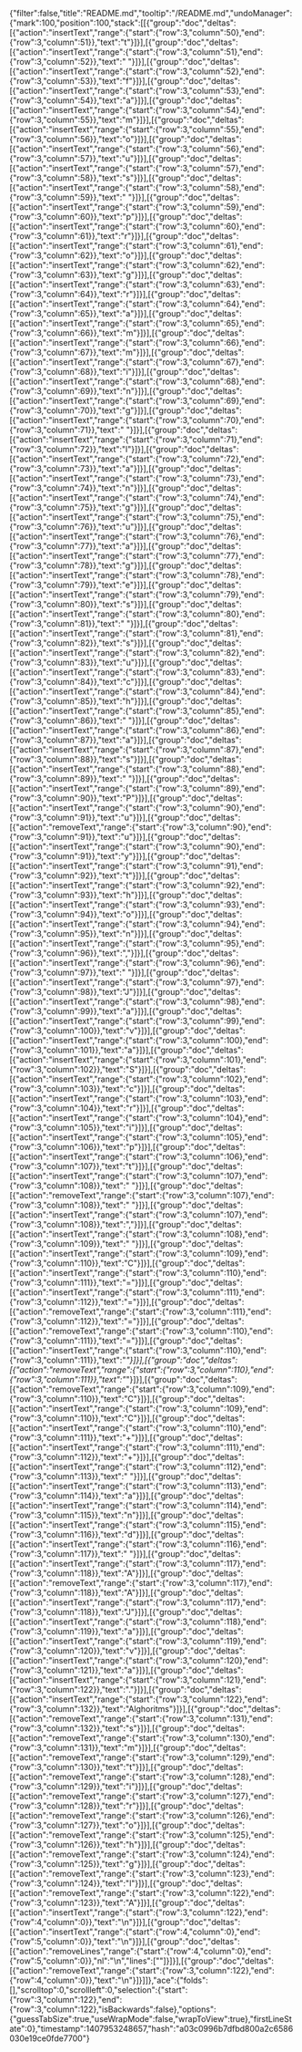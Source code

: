 {"filter":false,"title":"README.md","tooltip":"/README.md","undoManager":{"mark":100,"position":100,"stack":[[{"group":"doc","deltas":[{"action":"insertText","range":{"start":{"row":3,"column":50},"end":{"row":3,"column":51}},"text":"t"}]}],[{"group":"doc","deltas":[{"action":"insertText","range":{"start":{"row":3,"column":51},"end":{"row":3,"column":52}},"text":" "}]}],[{"group":"doc","deltas":[{"action":"insertText","range":{"start":{"row":3,"column":52},"end":{"row":3,"column":53}},"text":"f"}]}],[{"group":"doc","deltas":[{"action":"insertText","range":{"start":{"row":3,"column":53},"end":{"row":3,"column":54}},"text":"a"}]}],[{"group":"doc","deltas":[{"action":"insertText","range":{"start":{"row":3,"column":54},"end":{"row":3,"column":55}},"text":"m"}]}],[{"group":"doc","deltas":[{"action":"insertText","range":{"start":{"row":3,"column":55},"end":{"row":3,"column":56}},"text":"o"}]}],[{"group":"doc","deltas":[{"action":"insertText","range":{"start":{"row":3,"column":56},"end":{"row":3,"column":57}},"text":"u"}]}],[{"group":"doc","deltas":[{"action":"insertText","range":{"start":{"row":3,"column":57},"end":{"row":3,"column":58}},"text":"s"}]}],[{"group":"doc","deltas":[{"action":"insertText","range":{"start":{"row":3,"column":58},"end":{"row":3,"column":59}},"text":" "}]}],[{"group":"doc","deltas":[{"action":"insertText","range":{"start":{"row":3,"column":59},"end":{"row":3,"column":60}},"text":"p"}]}],[{"group":"doc","deltas":[{"action":"insertText","range":{"start":{"row":3,"column":60},"end":{"row":3,"column":61}},"text":"r"}]}],[{"group":"doc","deltas":[{"action":"insertText","range":{"start":{"row":3,"column":61},"end":{"row":3,"column":62}},"text":"o"}]}],[{"group":"doc","deltas":[{"action":"insertText","range":{"start":{"row":3,"column":62},"end":{"row":3,"column":63}},"text":"g"}]}],[{"group":"doc","deltas":[{"action":"insertText","range":{"start":{"row":3,"column":63},"end":{"row":3,"column":64}},"text":"r"}]}],[{"group":"doc","deltas":[{"action":"insertText","range":{"start":{"row":3,"column":64},"end":{"row":3,"column":65}},"text":"a"}]}],[{"group":"doc","deltas":[{"action":"insertText","range":{"start":{"row":3,"column":65},"end":{"row":3,"column":66}},"text":"m"}]}],[{"group":"doc","deltas":[{"action":"insertText","range":{"start":{"row":3,"column":66},"end":{"row":3,"column":67}},"text":"m"}]}],[{"group":"doc","deltas":[{"action":"insertText","range":{"start":{"row":3,"column":67},"end":{"row":3,"column":68}},"text":"i"}]}],[{"group":"doc","deltas":[{"action":"insertText","range":{"start":{"row":3,"column":68},"end":{"row":3,"column":69}},"text":"n"}]}],[{"group":"doc","deltas":[{"action":"insertText","range":{"start":{"row":3,"column":69},"end":{"row":3,"column":70}},"text":"g"}]}],[{"group":"doc","deltas":[{"action":"insertText","range":{"start":{"row":3,"column":70},"end":{"row":3,"column":71}},"text":" "}]}],[{"group":"doc","deltas":[{"action":"insertText","range":{"start":{"row":3,"column":71},"end":{"row":3,"column":72}},"text":"l"}]}],[{"group":"doc","deltas":[{"action":"insertText","range":{"start":{"row":3,"column":72},"end":{"row":3,"column":73}},"text":"a"}]}],[{"group":"doc","deltas":[{"action":"insertText","range":{"start":{"row":3,"column":73},"end":{"row":3,"column":74}},"text":"n"}]}],[{"group":"doc","deltas":[{"action":"insertText","range":{"start":{"row":3,"column":74},"end":{"row":3,"column":75}},"text":"g"}]}],[{"group":"doc","deltas":[{"action":"insertText","range":{"start":{"row":3,"column":75},"end":{"row":3,"column":76}},"text":"u"}]}],[{"group":"doc","deltas":[{"action":"insertText","range":{"start":{"row":3,"column":76},"end":{"row":3,"column":77}},"text":"a"}]}],[{"group":"doc","deltas":[{"action":"insertText","range":{"start":{"row":3,"column":77},"end":{"row":3,"column":78}},"text":"g"}]}],[{"group":"doc","deltas":[{"action":"insertText","range":{"start":{"row":3,"column":78},"end":{"row":3,"column":79}},"text":"e"}]}],[{"group":"doc","deltas":[{"action":"insertText","range":{"start":{"row":3,"column":79},"end":{"row":3,"column":80}},"text":"s"}]}],[{"group":"doc","deltas":[{"action":"insertText","range":{"start":{"row":3,"column":80},"end":{"row":3,"column":81}},"text":" "}]}],[{"group":"doc","deltas":[{"action":"insertText","range":{"start":{"row":3,"column":81},"end":{"row":3,"column":82}},"text":"s"}]}],[{"group":"doc","deltas":[{"action":"insertText","range":{"start":{"row":3,"column":82},"end":{"row":3,"column":83}},"text":"u"}]}],[{"group":"doc","deltas":[{"action":"insertText","range":{"start":{"row":3,"column":83},"end":{"row":3,"column":84}},"text":"c"}]}],[{"group":"doc","deltas":[{"action":"insertText","range":{"start":{"row":3,"column":84},"end":{"row":3,"column":85}},"text":"h"}]}],[{"group":"doc","deltas":[{"action":"insertText","range":{"start":{"row":3,"column":85},"end":{"row":3,"column":86}},"text":" "}]}],[{"group":"doc","deltas":[{"action":"insertText","range":{"start":{"row":3,"column":86},"end":{"row":3,"column":87}},"text":"a"}]}],[{"group":"doc","deltas":[{"action":"insertText","range":{"start":{"row":3,"column":87},"end":{"row":3,"column":88}},"text":"s"}]}],[{"group":"doc","deltas":[{"action":"insertText","range":{"start":{"row":3,"column":88},"end":{"row":3,"column":89}},"text":" "}]}],[{"group":"doc","deltas":[{"action":"insertText","range":{"start":{"row":3,"column":89},"end":{"row":3,"column":90}},"text":"P"}]}],[{"group":"doc","deltas":[{"action":"insertText","range":{"start":{"row":3,"column":90},"end":{"row":3,"column":91}},"text":"u"}]}],[{"group":"doc","deltas":[{"action":"removeText","range":{"start":{"row":3,"column":90},"end":{"row":3,"column":91}},"text":"u"}]}],[{"group":"doc","deltas":[{"action":"insertText","range":{"start":{"row":3,"column":90},"end":{"row":3,"column":91}},"text":"y"}]}],[{"group":"doc","deltas":[{"action":"insertText","range":{"start":{"row":3,"column":91},"end":{"row":3,"column":92}},"text":"t"}]}],[{"group":"doc","deltas":[{"action":"insertText","range":{"start":{"row":3,"column":92},"end":{"row":3,"column":93}},"text":"h"}]}],[{"group":"doc","deltas":[{"action":"insertText","range":{"start":{"row":3,"column":93},"end":{"row":3,"column":94}},"text":"o"}]}],[{"group":"doc","deltas":[{"action":"insertText","range":{"start":{"row":3,"column":94},"end":{"row":3,"column":95}},"text":"n"}]}],[{"group":"doc","deltas":[{"action":"insertText","range":{"start":{"row":3,"column":95},"end":{"row":3,"column":96}},"text":","}]}],[{"group":"doc","deltas":[{"action":"insertText","range":{"start":{"row":3,"column":96},"end":{"row":3,"column":97}},"text":" "}]}],[{"group":"doc","deltas":[{"action":"insertText","range":{"start":{"row":3,"column":97},"end":{"row":3,"column":98}},"text":"J"}]}],[{"group":"doc","deltas":[{"action":"insertText","range":{"start":{"row":3,"column":98},"end":{"row":3,"column":99}},"text":"a"}]}],[{"group":"doc","deltas":[{"action":"insertText","range":{"start":{"row":3,"column":99},"end":{"row":3,"column":100}},"text":"v"}]}],[{"group":"doc","deltas":[{"action":"insertText","range":{"start":{"row":3,"column":100},"end":{"row":3,"column":101}},"text":"a"}]}],[{"group":"doc","deltas":[{"action":"insertText","range":{"start":{"row":3,"column":101},"end":{"row":3,"column":102}},"text":"S"}]}],[{"group":"doc","deltas":[{"action":"insertText","range":{"start":{"row":3,"column":102},"end":{"row":3,"column":103}},"text":"c"}]}],[{"group":"doc","deltas":[{"action":"insertText","range":{"start":{"row":3,"column":103},"end":{"row":3,"column":104}},"text":"r"}]}],[{"group":"doc","deltas":[{"action":"insertText","range":{"start":{"row":3,"column":104},"end":{"row":3,"column":105}},"text":"i"}]}],[{"group":"doc","deltas":[{"action":"insertText","range":{"start":{"row":3,"column":105},"end":{"row":3,"column":106}},"text":"p"}]}],[{"group":"doc","deltas":[{"action":"insertText","range":{"start":{"row":3,"column":106},"end":{"row":3,"column":107}},"text":"t"}]}],[{"group":"doc","deltas":[{"action":"insertText","range":{"start":{"row":3,"column":107},"end":{"row":3,"column":108}},"text":" "}]}],[{"group":"doc","deltas":[{"action":"removeText","range":{"start":{"row":3,"column":107},"end":{"row":3,"column":108}},"text":" "}]}],[{"group":"doc","deltas":[{"action":"insertText","range":{"start":{"row":3,"column":107},"end":{"row":3,"column":108}},"text":","}]}],[{"group":"doc","deltas":[{"action":"insertText","range":{"start":{"row":3,"column":108},"end":{"row":3,"column":109}},"text":" "}]}],[{"group":"doc","deltas":[{"action":"insertText","range":{"start":{"row":3,"column":109},"end":{"row":3,"column":110}},"text":"C"}]}],[{"group":"doc","deltas":[{"action":"insertText","range":{"start":{"row":3,"column":110},"end":{"row":3,"column":111}},"text":"="}]}],[{"group":"doc","deltas":[{"action":"insertText","range":{"start":{"row":3,"column":111},"end":{"row":3,"column":112}},"text":"="}]}],[{"group":"doc","deltas":[{"action":"removeText","range":{"start":{"row":3,"column":111},"end":{"row":3,"column":112}},"text":"="}]}],[{"group":"doc","deltas":[{"action":"removeText","range":{"start":{"row":3,"column":110},"end":{"row":3,"column":111}},"text":"="}]}],[{"group":"doc","deltas":[{"action":"insertText","range":{"start":{"row":3,"column":110},"end":{"row":3,"column":111}},"text":"_"}]}],[{"group":"doc","deltas":[{"action":"removeText","range":{"start":{"row":3,"column":110},"end":{"row":3,"column":111}},"text":"_"}]}],[{"group":"doc","deltas":[{"action":"removeText","range":{"start":{"row":3,"column":109},"end":{"row":3,"column":110}},"text":"C"}]}],[{"group":"doc","deltas":[{"action":"insertText","range":{"start":{"row":3,"column":109},"end":{"row":3,"column":110}},"text":"C"}]}],[{"group":"doc","deltas":[{"action":"insertText","range":{"start":{"row":3,"column":110},"end":{"row":3,"column":111}},"text":"+"}]}],[{"group":"doc","deltas":[{"action":"insertText","range":{"start":{"row":3,"column":111},"end":{"row":3,"column":112}},"text":"+"}]}],[{"group":"doc","deltas":[{"action":"insertText","range":{"start":{"row":3,"column":112},"end":{"row":3,"column":113}},"text":" "}]}],[{"group":"doc","deltas":[{"action":"insertText","range":{"start":{"row":3,"column":113},"end":{"row":3,"column":114}},"text":"a"}]}],[{"group":"doc","deltas":[{"action":"insertText","range":{"start":{"row":3,"column":114},"end":{"row":3,"column":115}},"text":"n"}]}],[{"group":"doc","deltas":[{"action":"insertText","range":{"start":{"row":3,"column":115},"end":{"row":3,"column":116}},"text":"d"}]}],[{"group":"doc","deltas":[{"action":"insertText","range":{"start":{"row":3,"column":116},"end":{"row":3,"column":117}},"text":" "}]}],[{"group":"doc","deltas":[{"action":"insertText","range":{"start":{"row":3,"column":117},"end":{"row":3,"column":118}},"text":"A"}]}],[{"group":"doc","deltas":[{"action":"removeText","range":{"start":{"row":3,"column":117},"end":{"row":3,"column":118}},"text":"A"}]}],[{"group":"doc","deltas":[{"action":"insertText","range":{"start":{"row":3,"column":117},"end":{"row":3,"column":118}},"text":"J"}]}],[{"group":"doc","deltas":[{"action":"insertText","range":{"start":{"row":3,"column":118},"end":{"row":3,"column":119}},"text":"a"}]}],[{"group":"doc","deltas":[{"action":"insertText","range":{"start":{"row":3,"column":119},"end":{"row":3,"column":120}},"text":"v"}]}],[{"group":"doc","deltas":[{"action":"insertText","range":{"start":{"row":3,"column":120},"end":{"row":3,"column":121}},"text":"a"}]}],[{"group":"doc","deltas":[{"action":"insertText","range":{"start":{"row":3,"column":121},"end":{"row":3,"column":122}},"text":"."}]}],[{"group":"doc","deltas":[{"action":"insertText","range":{"start":{"row":3,"column":122},"end":{"row":3,"column":132}},"text":"Alghoritms"}]}],[{"group":"doc","deltas":[{"action":"removeText","range":{"start":{"row":3,"column":131},"end":{"row":3,"column":132}},"text":"s"}]}],[{"group":"doc","deltas":[{"action":"removeText","range":{"start":{"row":3,"column":130},"end":{"row":3,"column":131}},"text":"m"}]}],[{"group":"doc","deltas":[{"action":"removeText","range":{"start":{"row":3,"column":129},"end":{"row":3,"column":130}},"text":"t"}]}],[{"group":"doc","deltas":[{"action":"removeText","range":{"start":{"row":3,"column":128},"end":{"row":3,"column":129}},"text":"i"}]}],[{"group":"doc","deltas":[{"action":"removeText","range":{"start":{"row":3,"column":127},"end":{"row":3,"column":128}},"text":"r"}]}],[{"group":"doc","deltas":[{"action":"removeText","range":{"start":{"row":3,"column":126},"end":{"row":3,"column":127}},"text":"o"}]}],[{"group":"doc","deltas":[{"action":"removeText","range":{"start":{"row":3,"column":125},"end":{"row":3,"column":126}},"text":"h"}]}],[{"group":"doc","deltas":[{"action":"removeText","range":{"start":{"row":3,"column":124},"end":{"row":3,"column":125}},"text":"g"}]}],[{"group":"doc","deltas":[{"action":"removeText","range":{"start":{"row":3,"column":123},"end":{"row":3,"column":124}},"text":"l"}]}],[{"group":"doc","deltas":[{"action":"removeText","range":{"start":{"row":3,"column":122},"end":{"row":3,"column":123}},"text":"A"}]}],[{"group":"doc","deltas":[{"action":"insertText","range":{"start":{"row":3,"column":122},"end":{"row":4,"column":0}},"text":"\n"}]}],[{"group":"doc","deltas":[{"action":"insertText","range":{"start":{"row":4,"column":0},"end":{"row":5,"column":0}},"text":"\n"}]}],[{"group":"doc","deltas":[{"action":"removeLines","range":{"start":{"row":4,"column":0},"end":{"row":5,"column":0}},"nl":"\n","lines":[""]}]}],[{"group":"doc","deltas":[{"action":"removeText","range":{"start":{"row":3,"column":122},"end":{"row":4,"column":0}},"text":"\n"}]}]]},"ace":{"folds":[],"scrolltop":0,"scrollleft":0,"selection":{"start":{"row":3,"column":122},"end":{"row":3,"column":122},"isBackwards":false},"options":{"guessTabSize":true,"useWrapMode":false,"wrapToView":true},"firstLineState":0},"timestamp":1407953248657,"hash":"a03c0996b7dfbd800a2c6586030e19ce0fde7700"}